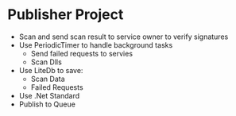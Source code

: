 ﻿# Publisher Project
* Scan and send scan result to service owner to verify signatures
* Use PeriodicTimer to handle background tasks
	* Send failed requests to servies
	* Scan Dlls
* Use LiteDb to save:
	* Scan Data
	* Failed Requests
* Use .Net Standard
* Publish to Queue